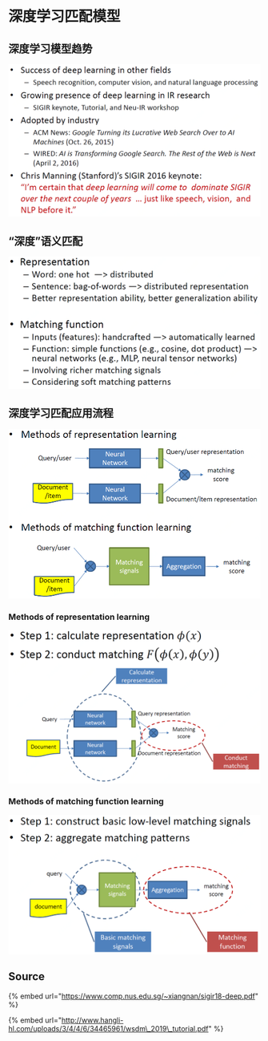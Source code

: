 # 深度学习匹配模型

## 深度学习模型趋势

![](../../../../../.gitbook/assets/qi-ye-dong-dong-jie-tu-20190417111923.png)

## “深度”语义匹配

![](../../../../../.gitbook/assets/qi-ye-dong-dong-jie-tu-20190417112103.png)

## 深度学习匹配应用流程

![](../../../../../.gitbook/assets/qi-ye-dong-dong-jie-tu-20190417112438.png)

### Methods of representation learning

![](../../../../../.gitbook/assets/qi-ye-dong-dong-jie-tu-20190417112557.png)

### Methods of matching function learning

![](../../../../../.gitbook/assets/qi-ye-dong-dong-jie-tu-20190417112627.png)

## Source

{% embed url="https://www.comp.nus.edu.sg/~xiangnan/sigir18-deep.pdf" %}

{% embed url="http://www.hangli-hl.com/uploads/3/4/4/6/34465961/wsdm\_2019\_tutorial.pdf" %}

